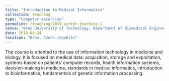 ```yaml
---
title: "Introduction to Medical Informatics"
collection: teaching
type: "Computer excercise"
permalink: /teaching/2019-winter-teaching-1
venue: "Brno University of Technology, Department of Biomedical Engineering"
date: 2019-09-24
location: "Brno, Czech republic"
---
```


The course is oriented to the use of information technology in medicine and biology. It is focused on medical data: acquisition, storage and exploitation, systems based on patients‘ computer records, health information systems, decision-making in medicine, standards in medical informatics, introduction to bioinformatics, fundamentals of genetic information processing.

